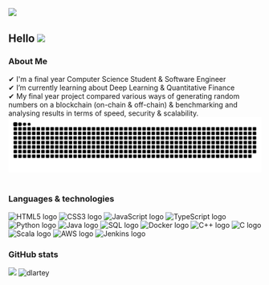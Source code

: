 ![](https://komarev.com/ghpvc/?username=dlartey&style=for-the-badge)
<h2 align="left">Hello <img src="https://raw.githubusercontent.com/MartinHeinz/MartinHeinz/master/wave.gif" width="30px"> </h2>

<h3 align="left">About Me</h3>
✔ I'm a final year Computer Science Student & Software Engineer <br>
✔ I’m currently learning about Deep Learning & Quantitative Finance <br>
✔ My final year project compared various ways of generating random numbers on a blockchain (on-chain & off-chain)  & benchmarking and analysing results in terms of speed, security & scalability. <br>

<div align="center">
  <img  src="https://github.com/dlartey/dlartey/blob/output/github-contribution-grid-snake-dark.svg"
       alt="snake" /></a>
</div>

<br>
<h3>Languages & technologies</h3>
<span><img src="https://img.shields.io/badge/HTML5-E34F26?style=for-the-badge&logo=html5&logoColor=white" alt="HTML5 logo" title="HTML5" height="25" /></span>
<span><img src="https://img.shields.io/badge/CSS3-1572B6?style=for-the-badge&logo=css3&logoColor=white" alt="CSS3 logo" title="CSS3" height="25" /></span>
<span><img src="https://img.shields.io/badge/JavaScript-323330?style=for-the-badge&logo=javascript&logoColor=F7DF1E" alt="JavaScript logo" title="JavaScript" height="25" /></span>
<span><img src="https://img.shields.io/badge/TypeScript-007ACC?style=for-the-badge&logo=typescript&logoColor=white" alt="TypeScript logo" title="TypeScript" height="25" /></span>
<span><img src = "https://img.shields.io/badge/Python-FFD43B?style=for-the-badge&logo=python&logoColor=blue" alt="Python logo"  title="Python" height="25"/> </span>
<span><img src = "https://img.shields.io/badge/Java-ED8B00?style=for-the-badge&logo=java&logoColor=white" alt="Java logo"  title="Java" height="25"/></span>
<span><img src = "https://img.shields.io/badge/MySQL-005C84?style=for-the-badge&logo=mysql&logoColor=white" alt="SQL logo" title="MySQL" height="25"/></span>
<span><img src="https://img.shields.io/badge/Docker-2CA5E0?style=for-the-badge&logo=docker&logoColor=white" alt="Docker logo" title="Docker Code" height="25" /></span>
<span><img src="https://img.shields.io/badge/C++-004482?style=for-the-badge&logo=c++&logoColor=black" alt="C++ logo" title="C++" height="25"/></span>
<span><img src="https://img.shields.io/badge/C-659AD2?style=for-the-badge&logo=C&logoColor=white" alt="C logo" title="C" height="25"/></span>
<span><img src="https://img.shields.io/badge/Scala-de3423?style=for-the-badge&logo=scala&logoColor=white" alt="Scala logo" title="Scala" height="25" /></span>
<span><img src="https://img.shields.io/badge/AWS-FF9900?style=for-the-badge&logo=amazon%20aws&logoColor=white" alt="AWS logo" title="AWS" height="25" /></span>
<span><img src="https://img.shields.io/badge/Jenkins-d33834?style=for-the-badge&logo=jenkins&logoColor=white" alt="Jenkins logo" title="Jenkins" height="25" /></span>

<h3>GitHub stats</h3>
<img src="https://github-readme-stats.vercel.app/api?username=dlartey&include_all_commits=true&count_private=true&show_icons=true&line_height=20&title_color=7A7ADB&icon_color=2234AE&text_color=D3D3D3&bg_color=0,000000,130F40" width="450"/>
<img src="https://github-readme-stats.vercel.app/api/top-langs?username=dlartey&show_icons=true&locale=en&layout=compact&line_height=20&title_color=7A7ADB&icon_color=2234AE&text_color=D3D3D3&bg_color=0,000000,130F40" width="375"  alt="dlartey"/>
